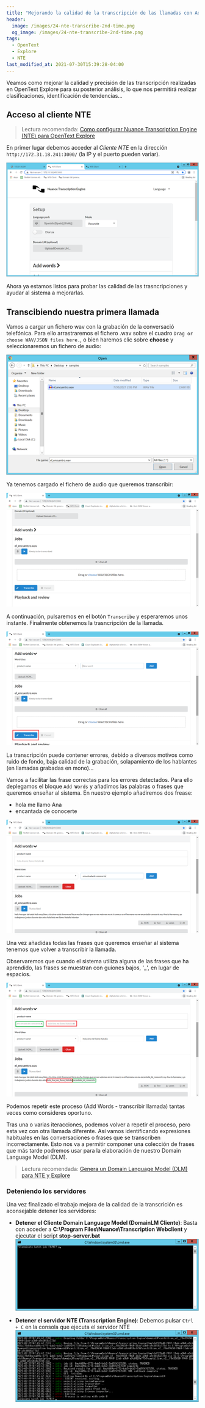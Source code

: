 ```yaml
---
title: "Mejorando la calidad de la transcripción de las llamadas con Add Words en NTE y Explore"
header:
  image: /images/24-nte-transcribe-2nd-time.png
  og_image: /images/24-nte-transcribe-2nd-time.png
tags:
  - OpenText
  - Explore
  - NTE
last_modified_at: 2021-07-30T15:39:28-04:00
---
```

Veamos como mejorar la calidad y precisión de las transcripción realizadas en OpenText Explore 
para su posterior análisis, lo que nos permitirá realizar clasificaciones, identificación de tendencias...

## Acceso al cliente NTE

> Lectura recomendada: [Como configurar Nuance Transcription Engine (NTE) para OpenText Explore](/como-configurar-nuance-transcription-engine-para-opentext-explore/)

En primer lugar debemos acceder al *Cliente NTE* en la dirección `http://172.31.18.241:3000/` (la IP y el puerto pueden variar).

![Acceso web al cliente NTE](/images/09-access-nte.png)

Ahora ya estamos listos para probar las calidad de las trasncripciones y ayudar al sistema a mejorarlas.


## Transcibiendo nuestra primera llamada

Vamos a cargar un fichero wav con la grabación de la conversació telefónica. Para ello arrastraremos el fichero 
.wav sobre el cuadro `Drag or choose WAV/JSON files here.`, o bien haremos clic sobre **choose** y seleccionaremos 
un fichero de audio:

![Selección de fichero de audio para su transcripción](/images/21-load-audio-file-to-transcribe.png)


Ya tenemos cargado el fichero de audio que queremos transcribir:

![Fichero de audio cargado para su transcripción](/images/22-transcribe-audio-file.png)

A continuación, pulsaremos en el botón `Transcribe` y esperaremos unos instante. Finalmente obtenemos la 
trasncripción de la llamada.

![Transcribir una llamada con NTE](/images/25-transcribe-call-with-nte.png)

La transcripción puede contener errores, debido a diversos motivos como ruido de fondo, 
baja calidad de la grabación, solapamiento de los hablantes (en llamadas grabadas en mono)...

Vamos a facilitar las frase correctas para los errores detectados. Para ello deplegamos el bloque `Add Words`
y añadimos las palabras o frases que queremos enseñar al sistema. En nuestro ejemplo añadiremos dos frease:
   * hola me llamo Ana
   * encantada de conocerte

![NTE - Add words](/images/23-nte-add-words.png)

Una vez añadidas todas las frases que queremos enseñar al sistema tenemos que volver a transcribir la llamada.

Observaremos que cuando el sistema utiliza alguna de las frases que ha aprendido, las frases se muestran
con guiones bajos, '_', en lugar de espacios.

![Transcripción de la llamadas por 2ª vez](/images/24-nte-transcribe-2nd-time.png)

Podemos repetir este proceso (Add Words - transcribir llamada) tantas veces como consideres oportuno.

Tras una o varias iteracciones, podemos volver a repetir el proceso, pero esta vez con otra llamada diferente. 
Así vamos identificando expresiones habituales en las conversaciones o frases que se transcriben incorrectamente.
Esto nos va a permitir componer una colección de frases que más tarde podremos usar para la elaboración de
nuestro Domain Language Model (DLM).

> Lectura recomendada: [Genera un Domain Language Model (DLM) para NTE y Explore](/genera-un-domain-language-model-dlm-nte-y-explore)


### Deteniendo los servidores

Una vez finalizado el trabajo mejora de la calidad de la transcrición es aconsejable detener los servidores:

   * **Detener el Cliente Domain Language Model  (DomainLM Cliente)**: Basta con acceder a 
   **C:\Program Files\Nuance\Transcription Webclient** y ejecutar el script **stop-server.bat**
   ![Detener el Domain Language Model Client](/images/16-stop-transcription-DomainLM-Client-ctrl-c.png)

   * **Detener el servidor NTE (Transcription Engine)**: Debemos pulsar `Ctrl + C` en la consola que ejecuta el 
   servidor NTE
   ![Detener el servidor NTE](/images/17-stop-server-transcription-engine.png)



